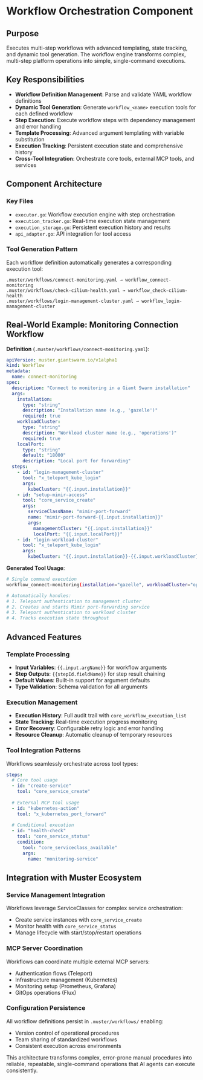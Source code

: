 # Workflow Orchestration Component

## Purpose
Executes multi-step workflows with advanced templating, state tracking, and dynamic tool generation. The workflow engine transforms complex, multi-step platform operations into simple, single-command executions.

## Key Responsibilities
- **Workflow Definition Management**: Parse and validate YAML workflow definitions
- **Dynamic Tool Generation**: Generate `workflow_<name>` execution tools for each defined workflow
- **Step Execution**: Execute workflow steps with dependency management and error handling
- **Template Processing**: Advanced argument templating with variable substitution
- **Execution Tracking**: Persistent execution state and comprehensive history
- **Cross-Tool Integration**: Orchestrate core tools, external MCP tools, and services

## Component Architecture

### Key Files
- `executor.go`: Workflow execution engine with step orchestration
- `execution_tracker.go`: Real-time execution state management
- `execution_storage.go`: Persistent execution history and results
- `api_adapter.go`: API integration for tool access

### Tool Generation Pattern
Each workflow definition automatically generates a corresponding execution tool:

```
.muster/workflows/connect-monitoring.yaml → workflow_connect-monitoring
.muster/workflows/check-cilium-health.yaml → workflow_check-cilium-health
.muster/workflows/login-management-cluster.yaml → workflow_login-management-cluster
```

## Real-World Example: Monitoring Connection Workflow

**Definition** (`.muster/workflows/connect-monitoring.yaml`):
```yaml
apiVersion: muster.giantswarm.io/v1alpha1
kind: Workflow
metadata:
  name: connect-monitoring
spec:
  description: "Connect to monitoring in a Giant Swarm installation"
  args:
    installation:
      type: "string"
      description: "Installation name (e.g., 'gazelle')"
      required: true
    workloadCluster:
      type: "string" 
      description: "Workload cluster name (e.g., 'operations')"
      required: true
    localPort:
      type: "string"
      default: "18000"
      description: "Local port for forwarding"
  steps:
    - id: "login-management-cluster"
      tool: "x_teleport_kube_login"
      args:
        kubeCluster: "{{.input.installation}}"
    - id: "setup-mimir-access"
      tool: "core_service_create"
      args:
        serviceClassName: "mimir-port-forward"
        name: "mimir-port-forward-{{.input.installation}}"
        args:
          managementCluster: "{{.input.installation}}"
          localPort: "{{.input.localPort}}"
    - id: "login-workload-cluster"
      tool: "x_teleport_kube_login"
      args:
        kubeCluster: "{{.input.installation}}-{{.input.workloadCluster}}"
```

**Generated Tool Usage**:
```bash
# Single command execution
workflow_connect-monitoring(installation="gazelle", workloadCluster="operations")

# Automatically handles:
# 1. Teleport authentication to management cluster
# 2. Creates and starts Mimir port-forwarding service
# 3. Teleport authentication to workload cluster
# 4. Tracks execution state throughout
```

## Advanced Features

### **Template Processing**
- **Input Variables**: `{{.input.argName}}` for workflow arguments
- **Step Outputs**: `{{stepId.fieldName}}` for step result chaining
- **Default Values**: Built-in support for argument defaults
- **Type Validation**: Schema validation for all arguments

### **Execution Management**
- **Execution History**: Full audit trail with `core_workflow_execution_list`
- **State Tracking**: Real-time execution progress monitoring
- **Error Recovery**: Configurable retry logic and error handling
- **Resource Cleanup**: Automatic cleanup of temporary resources

### **Tool Integration Patterns**
Workflows seamlessly orchestrate across tool types:

```yaml
steps:
  # Core tool usage
  - id: "create-service"
    tool: "core_service_create"
    
  # External MCP tool usage  
  - id: "kubernetes-action"
    tool: "x_kubernetes_port_forward"
    
  # Conditional execution
  - id: "health-check"
    tool: "core_service_status"
    condition:
      tool: "core_serviceclass_available"
      args:
        name: "monitoring-service"
```

## Integration with Muster Ecosystem

### **Service Management Integration**
Workflows leverage ServiceClasses for complex service orchestration:
- Create service instances with `core_service_create`
- Monitor health with `core_service_status`
- Manage lifecycle with start/stop/restart operations

### **MCP Server Coordination**
Workflows can coordinate multiple external MCP servers:
- Authentication flows (Teleport)
- Infrastructure management (Kubernetes)
- Monitoring setup (Prometheus, Grafana)
- GitOps operations (Flux)

### **Configuration Persistence**
All workflow definitions persist in `.muster/workflows/` enabling:
- Version control of operational procedures
- Team sharing of standardized workflows
- Consistent execution across environments

This architecture transforms complex, error-prone manual procedures into reliable, repeatable, single-command operations that AI agents can execute consistently. 